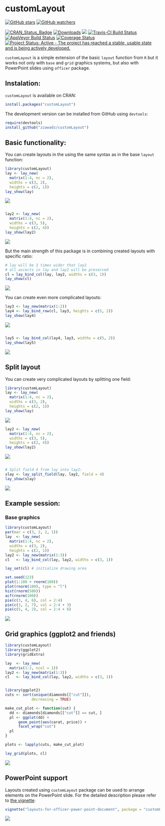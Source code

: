 
# customLayout

<!-- README.md is generated from README.Rmd. Please edit that file -->

[![GitHub
stars](https://img.shields.io/github/stars/zzawadz/customLayout.svg?style=social&label=Stars)](https://github.com/zzawadz/customLayout/stargazers)
[![GitHub
watchers](https://img.shields.io/github/watchers/zzawadz/customLayout.svg?style=social&label=Watch)](https://github.com/zzawadz/customLayout)

[![CRAN\_Status\_Badge](https://www.r-pkg.org/badges/version/customLayout)](https://cran.r-project.org/package=customLayout)
[![Downloads](https://cranlogs.r-pkg.org/badges/customLayout)](https://cran.rstudio.com/package=customLayout)
[![](https://cranlogs.r-pkg.org/badges/grand-total/customLayout)](https://cran.rstudio.com/web/packages/customLayout/index.html)
[![Travis-CI Build
Status](https://travis-ci.org/zzawadz/customLayout.svg?branch=master)](https://travis-ci.org/zzawadz/customLayout)
[![AppVeyor Build
Status](https://ci.appveyor.com/api/projects/status/github/zzawadz/customLayout?branch=master&svg=true)](https://ci.appveyor.com/project/zzawadz/customLayout)
[![Coverage
Status](https://img.shields.io/codecov/c/github/zzawadz/customLayout/master.svg)](https://codecov.io/github/zzawadz/customLayout?branch=master)
[![Project Status: Active - The project has reached a stable, usable
state and is being actively
developed.](https://www.repostatus.org/badges/latest/active.svg)](https://www.repostatus.org/#active)

`customLayout` is a simple extension of the basic `layout` function from
`R` but it works not only with `base` and `grid` graphics systems, but
also with PowerPoint slides using `officer` package.

## Instalation:

`customLayout` is available on CRAN:

``` r
install.packages("customLayout")
```

The development version can be installed from GitHub using `devtools`:

``` r
require(devtools)
install_github("zzawadz/customLayout")
```

## Basic functionality:

You can create layouts in the using the same syntax as in the base
`layout` function:

``` r
library(customLayout)
lay <- lay_new(
  matrix(1:4, nc = 2),
  widths = c(3, 2),
  heights = c(2, 1))
lay_show(lay)
```

![](man/figures/README-base-1.png)<!-- -->

``` r

lay2 <- lay_new(
  matrix(1:4, nc = 2),
  widths = c(3, 5),
  heights = c(2, 4))
lay_show(lay2)
```

![](man/figures/README-base-2.png)<!-- -->

But the main strength of this package is in combining created layouts
with specific ratio:

``` r
# lay will be 3 times wider that lay2
# all ascects in lay and lay2 will be preserved
cl = lay_bind_col(lay, lay2, widths = c(3, 1))
lay_show(cl)
```

![](man/figures/README-combine-1.png)<!-- -->

You can create even more complicated layouts:

``` r
lay3 <- lay_new(matrix(1:2))
lay4 <- lay_bind_row(cl, lay3, heights = c(5, 2))
lay_show(lay4)
```

![](man/figures/README-complicated-1.png)<!-- -->

``` r

lay5 <- lay_bind_col(lay4, lay3, widths = c(5, 2))
lay_show(lay5)
```

![](man/figures/README-complicated-2.png)<!-- -->

## Split layout

You can create very complicated layouts by splitting one field:

``` r
library(customLayout)
lay <- lay_new(
  matrix(1:4, nc = 2),
  widths = c(3, 2),
  heights = c(2, 1))
lay_show(lay)
```

![](man/figures/README-split-1.png)<!-- -->

``` r
lay2 <- lay_new(
  matrix(1:4, nc = 2),
  widths = c(3, 5),
  heights = c(2, 4))
lay_show(lay2)
```

![](man/figures/README-split-2.png)<!-- -->

``` r

# Split field 4 from lay into lay2:
slay <- lay_split_field(lay, lay2, field = 4)
lay_show(slay)
```

![](man/figures/README-split-3.png)<!-- -->

## Example session:

### Base graphics

``` r
library(customLayout)
par(mar = c(3, 2, 2, 1))
lay  <- lay_new(
  matrix(1:4, nc = 2),
  widths = c(3, 2),
  heights = c(2, 1))
lay2 <- lay_new(matrix(1:3))
cl   <- lay_bind_col(lay, lay2, widths = c(3, 1))

lay_set(cl) # initialize drawing area

set.seed(123)
plot(1:100 + rnorm(100))
plot(rnorm(100), type = "l")
hist(rnorm(500))
acf(rnorm(100))
pie(c(3, 4, 6), col = 2:4)
pie(c(3, 2, 7), col = 2:4 + 3)
pie(c(5, 4, 2), col = 2:4 + 6)
```

![](man/figures/README-example-1.png)<!-- -->

## Grid graphics (ggplot2 and friends)

``` r
library(customLayout)
library(ggplot2)
library(gridExtra)

lay  <- lay_new(
  matrix(1:2, ncol = 1))
lay2 <- lay_new(matrix(1:3))
cl   <- lay_bind_col(lay, lay2, widths = c(3, 1))


library(ggplot2)
cuts <- sort(unique(diamonds[["cut"]]),
            decreasing = TRUE)

make_cut_plot <- function(cut) {
  dd <- diamonds[diamonds[["cut"]] == cut, ]
  pl <- ggplot(dd) +
      geom_point(aes(carat, price)) +
      facet_wrap("cut")
  pl
}

plots <- lapply(cuts, make_cut_plot)

lay_grid(plots, cl)
```

![](man/figures/README-examplegrid-1.png)<!-- -->

## PowerPoint support

Layouts created using `customLayout` package can be used to arrange
elements on the PowerPoint slide. For the detailed description please
refer to [the
vignette](https://www.customlayout.zstat.pl/articles/layouts-for-officer-power-point-document.html):

``` r
vignette("layouts-for-officer-power-point-document", package = "customLayout")
```

![](man/figures/officer-text.png)<!-- -->
